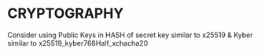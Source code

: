 # CRYPTOGRAPHY

Consider using Public Keys in HASH of secret key similar to x25519 & Kyber similar to x25519_kyber768Half_xchacha20
